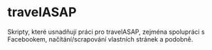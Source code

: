 # travelASAP
Skripty, které usnadňují práci pro travelASAP, zejména spolupráci s Facebookem, načítání/scrapování vlastních stránek a podobně.
